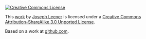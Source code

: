 [![Creative Commons License](http://i.creativecommons.org/l/by-sa/3.0/88x31.png)][license]

This [work][http://purl.org/dc/dcmitype/Text] by [Joseph Leeper][cc:attributionName] is licensed under a [Creative Commons Attribution-ShareAlike 3.0 Unported License][license].

Based on a work at [github.com][dct:source].

[http://purl.org/dc/dcmitype/Text]: https://creativecommons.org/ns#Work
[cc:attributionName]: https://github.com/cordella
[license]: http://creativecommons.org/licenses/by-sa/3.0/
[dct:source]: https://github.com/cordella/notes
